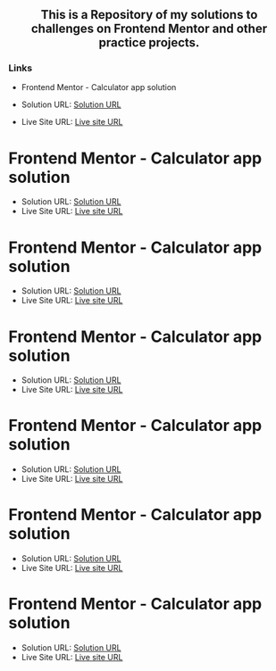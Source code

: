 
# 

  <h2 align="center">This is a Repository of my solutions to challenges on Frontend Mentor and other practice projects.</h2>




### Links

- Frontend Mentor - Calculator app solution

- Solution URL: [Solution URL](https://your-solution-url.com)
- Live Site URL: [Live site URL]( https://dom-iha.github.io/Calculator-app/)


# Frontend Mentor - Calculator app solution

- Solution URL: [Solution URL](https://your-solution-url.com)
- Live Site URL: [Live site URL]( https://dom-iha.github.io/Calculator-app/)


# Frontend Mentor - Calculator app solution

- Solution URL: [Solution URL](https://your-solution-url.com)
- Live Site URL: [Live site URL]( https://dom-iha.github.io/Calculator-app/)


# Frontend Mentor - Calculator app solution

- Solution URL: [Solution URL](https://your-solution-url.com)
- Live Site URL: [Live site URL]( https://dom-iha.github.io/Calculator-app/)


# Frontend Mentor - Calculator app solution

- Solution URL: [Solution URL](https://your-solution-url.com)
- Live Site URL: [Live site URL]( https://dom-iha.github.io/Calculator-app/)


# Frontend Mentor - Calculator app solution

- Solution URL: [Solution URL](https://your-solution-url.com)
- Live Site URL: [Live site URL]( https://dom-iha.github.io/Calculator-app/)


# Frontend Mentor - Calculator app solution

- Solution URL: [Solution URL](https://your-solution-url.com)
- Live Site URL: [Live site URL]( https://dom-iha.github.io/Calculator-app/)
